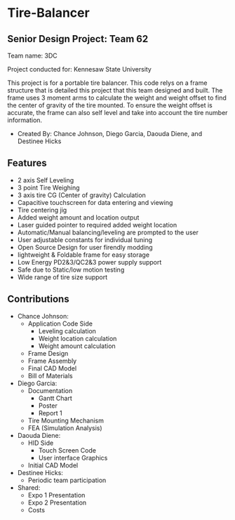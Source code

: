 # Tire-Balancer

## Senior Design Project: Team 62
 Team name: 3DC
 
 Project conducted for: Kennesaw State University
 
This project is for a portable tire balancer. This code relys on a frame structure that is detailed this project that this team designed and built.
The frame uses 3 moment arms to calculate the weight and weight offset to find the center of gravity of the tire mounted.
To ensure the weight offset is accurate, the frame can also self level and take into account the tire number information.

 - Created By: Chance Johnson, Diego Garcia, Daouda Diene, and Destinee Hicks
 
## Features
 - 2 axis Self Leveling
 - 3 point Tire Weighing
 - 3 axis tire CG (Center of gravity) Calculation
 - Capacitive touchscreen for data entering and viewing
 - Tire centering jig
 - Added weight amount and location output
 - Laser guided pointer to required added weight location
 - Automatic/Manual balancing/leveling are prompted to the user
 - User adjustable constants for individual tuning
 - Open Source Design for user firendly modding
 - lightweight & Foldable frame for easy storage
 - Low Energy PD2&3/QC2&3 power supply support
 - Safe due to Static/low motion testing
 - Wide range of tire size support

## Contributions
- Chance Johnson:
  - Application Code Side
    - Leveling calculation
    - Weight location calculation
    - Weight amount calculation
  - Frame Design
  - Frame Assembly
  - Final CAD Model
  - Bill of Materials
- Diego Garcia:
  - Documentation
    - Gantt Chart
    - Poster
    - Report 1
  - Tire Mounting Mechanism
  - FEA (Simulation Analysis)
- Daouda Diene:
  - HID Side
    - Touch Screen Code
    - User interface Graphics
  - Initial CAD Model
- Destinee Hicks:
  - Periodic team participation
- Shared:
  - Expo 1 Presentation
  - Expo 2 Presentation
  - Costs
